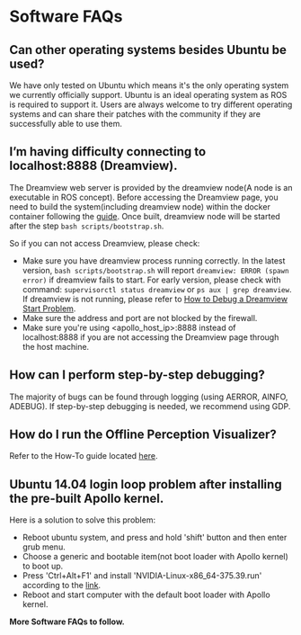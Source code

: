 # Software FAQs

## Can other operating systems besides Ubuntu be used?

We have only tested on Ubuntu which means it's the only operating system we currently officially support. Ubuntu is an ideal operating system as ROS is required to support it. Users are always welcome to try different operating systems and can share their patches with the community if they are successfully able to use them.

## I’m having difficulty connecting to localhost:8888 (Dreamview).

The Dreamview web server is provided by the dreamview node(A node is an executable in ROS concept). Before accessing the Dreamview page, you need to build the system(including dreamview node) within the docker container following the [guide](https://github.com/ApolloAuto/apollo/blob/master/README.md). Once built, dreamview node will be started after the step `bash scripts/bootstrap.sh`.

So if you can not access Dreamview, please check:

* Make sure you have dreamview process running correctly. In the latest version, `bash scripts/bootstrap.sh` will report `dreamview: ERROR (spawn error)` if dreamview fails to start. For early version, please check with command: `supervisorctl status dreamview` or `ps aux | grep dreamview`. If dreamview is not running, please refer to [How to Debug a Dreamview Start Problem](https://github.com/ApolloAuto/apollo/blob/master/docs/howto/how_to_debug_dreamview_start_problem.md).
* Make sure the address and port are not blocked by the firewall.
* Make sure you're using <apollo_host_ip>:8888 instead of localhost:8888 if you are not accessing the Dreamview page through the host machine.

## How can I perform step-by-step debugging?

The majority of bugs can be found through logging (using AERROR, AINFO, ADEBUG). If step-by-step debugging is needed, we recommend using GDP.

## How do I run the Offline Perception Visualizer?

Refer to the How-To guide located [here](https://github.com/ApolloAuto/apollo/blob/master/docs/howto/how_to_run_offline_perception_visualizer.md).

## Ubuntu 14.04 login loop problem after installing the pre-built Apollo kernel.

Here is a solution to solve this problem:
* Reboot ubuntu system, and press and hold 'shift' button and then enter grub menu.
* Choose a generic and bootable item(not boot loader with Apollo kernel) to boot up.
* Press 'Ctrl+Alt+F1' and install 'NVIDIA-Linux-x86_64-375.39.run' according to the [link](https://github.com/ApolloAuto/apollo/blob/master/docs/quickstart/apollo_2_0_hardware_system_installation_guide_v1.md).
* Reboot and start computer with the default boot loader with Apollo kernel.


**More Software FAQs to follow.**
